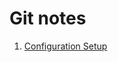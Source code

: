 Git notes
============

1. [Configuration Setup](https://github.com/danniefairy/Git_note/blob/master/description/Configuration_Setup.md)